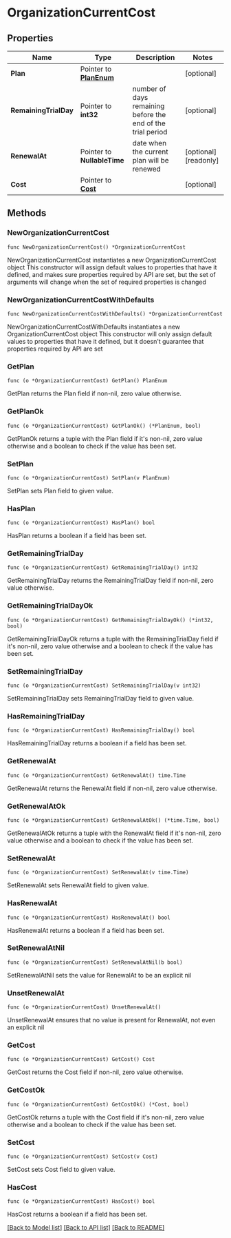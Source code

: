 # OrganizationCurrentCost

## Properties

Name | Type | Description | Notes
------------ | ------------- | ------------- | -------------
**Plan** | Pointer to [**PlanEnum**](PlanEnum.md) |  | [optional] 
**RemainingTrialDay** | Pointer to **int32** | number of days remaining before the end of the trial period | [optional] 
**RenewalAt** | Pointer to **NullableTime** | date when the current plan will be renewed | [optional] [readonly] 
**Cost** | Pointer to [**Cost**](Cost.md) |  | [optional] 

## Methods

### NewOrganizationCurrentCost

`func NewOrganizationCurrentCost() *OrganizationCurrentCost`

NewOrganizationCurrentCost instantiates a new OrganizationCurrentCost object
This constructor will assign default values to properties that have it defined,
and makes sure properties required by API are set, but the set of arguments
will change when the set of required properties is changed

### NewOrganizationCurrentCostWithDefaults

`func NewOrganizationCurrentCostWithDefaults() *OrganizationCurrentCost`

NewOrganizationCurrentCostWithDefaults instantiates a new OrganizationCurrentCost object
This constructor will only assign default values to properties that have it defined,
but it doesn't guarantee that properties required by API are set

### GetPlan

`func (o *OrganizationCurrentCost) GetPlan() PlanEnum`

GetPlan returns the Plan field if non-nil, zero value otherwise.

### GetPlanOk

`func (o *OrganizationCurrentCost) GetPlanOk() (*PlanEnum, bool)`

GetPlanOk returns a tuple with the Plan field if it's non-nil, zero value otherwise
and a boolean to check if the value has been set.

### SetPlan

`func (o *OrganizationCurrentCost) SetPlan(v PlanEnum)`

SetPlan sets Plan field to given value.

### HasPlan

`func (o *OrganizationCurrentCost) HasPlan() bool`

HasPlan returns a boolean if a field has been set.

### GetRemainingTrialDay

`func (o *OrganizationCurrentCost) GetRemainingTrialDay() int32`

GetRemainingTrialDay returns the RemainingTrialDay field if non-nil, zero value otherwise.

### GetRemainingTrialDayOk

`func (o *OrganizationCurrentCost) GetRemainingTrialDayOk() (*int32, bool)`

GetRemainingTrialDayOk returns a tuple with the RemainingTrialDay field if it's non-nil, zero value otherwise
and a boolean to check if the value has been set.

### SetRemainingTrialDay

`func (o *OrganizationCurrentCost) SetRemainingTrialDay(v int32)`

SetRemainingTrialDay sets RemainingTrialDay field to given value.

### HasRemainingTrialDay

`func (o *OrganizationCurrentCost) HasRemainingTrialDay() bool`

HasRemainingTrialDay returns a boolean if a field has been set.

### GetRenewalAt

`func (o *OrganizationCurrentCost) GetRenewalAt() time.Time`

GetRenewalAt returns the RenewalAt field if non-nil, zero value otherwise.

### GetRenewalAtOk

`func (o *OrganizationCurrentCost) GetRenewalAtOk() (*time.Time, bool)`

GetRenewalAtOk returns a tuple with the RenewalAt field if it's non-nil, zero value otherwise
and a boolean to check if the value has been set.

### SetRenewalAt

`func (o *OrganizationCurrentCost) SetRenewalAt(v time.Time)`

SetRenewalAt sets RenewalAt field to given value.

### HasRenewalAt

`func (o *OrganizationCurrentCost) HasRenewalAt() bool`

HasRenewalAt returns a boolean if a field has been set.

### SetRenewalAtNil

`func (o *OrganizationCurrentCost) SetRenewalAtNil(b bool)`

 SetRenewalAtNil sets the value for RenewalAt to be an explicit nil

### UnsetRenewalAt
`func (o *OrganizationCurrentCost) UnsetRenewalAt()`

UnsetRenewalAt ensures that no value is present for RenewalAt, not even an explicit nil
### GetCost

`func (o *OrganizationCurrentCost) GetCost() Cost`

GetCost returns the Cost field if non-nil, zero value otherwise.

### GetCostOk

`func (o *OrganizationCurrentCost) GetCostOk() (*Cost, bool)`

GetCostOk returns a tuple with the Cost field if it's non-nil, zero value otherwise
and a boolean to check if the value has been set.

### SetCost

`func (o *OrganizationCurrentCost) SetCost(v Cost)`

SetCost sets Cost field to given value.

### HasCost

`func (o *OrganizationCurrentCost) HasCost() bool`

HasCost returns a boolean if a field has been set.


[[Back to Model list]](../README.md#documentation-for-models) [[Back to API list]](../README.md#documentation-for-api-endpoints) [[Back to README]](../README.md)


